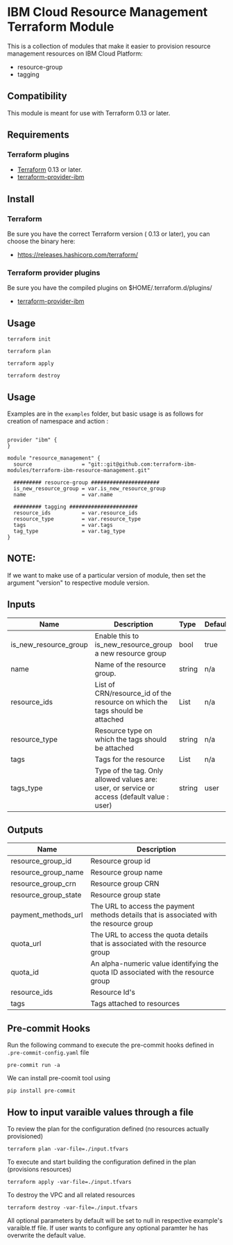 # IBM Cloud Resource Management Terraform Module

This is a collection of modules that make it easier to provision resource management resources on IBM Cloud Platform:

* resource-group
* tagging

## Compatibility

This module is meant for use with Terraform 0.13 or later.

## Requirements

### Terraform plugins

- [Terraform](https://www.terraform.io/downloads.html) 0.13 or later.
- [terraform-provider-ibm](https://github.com/IBM-Cloud/terraform-provider-ibm)

## Install

### Terraform

Be sure you have the correct Terraform version ( 0.13 or later), you can choose the binary here:
- https://releases.hashicorp.com/terraform/

### Terraform provider plugins

Be sure you have the compiled plugins on $HOME/.terraform.d/plugins/

- [terraform-provider-ibm](https://github.com/IBM-Cloud/terraform-provider-ibm)
## Usage

```
terraform init
```
```
terraform plan
```
```
terraform apply
```
```
terraform destroy
```

## Usage

Examples are in the `examples` folder, but basic usage is as follows for creation of namespace and action :

```hcl

provider "ibm" {
}

module "resource_management" {
  source                = "git::git@github.com:terraform-ibm-modules/terraform-ibm-resource-management.git"

  ######### resource-group ######################
  is_new_resource_group = var.is_new_resource_group
  name                  = var.name

  ######### tagging ######################
  resource_ids          = var.resource_ids
  resource_type         = var.resource_type
  tags                  = var.tags
  tag_type              = var.tag_type
}
```

## NOTE:

If we want to make use of a particular version of module, then set the argument "version" to respective module version.

## Inputs

| Name                    | Description                                                                  | Type   | Default | Required |
|-------------------------|------------------------------------------------------------------------------|:-------|---------|----------|
| is_new_resource_group   | Enable this to is_new_resource_group a new resource group                    | bool   | true    | no       |
| name                    | Name of the resource group.                                                  | string | n/a     | yes      |
| resource\_ids           | List of CRN/resource_id of the resource on which the tags should be attached | List   | n/a     | no       |
| resource\_type          | Resource type on which the tags should be attached                           | string | n/a     | no       |
| tags                    | Tags for the resource                                                        | List   | n/a     | no       |
| tags_type               | Type of the tag. Only allowed values are: user, or service or access (default value : user) | string   | user  | no  |

## Outputs

| Name                      | Description                                                                                 |
|---------------------------|---------------------------------------------------------------------------------------------|
| resource_group_id         | Resource group id                                                                           |
| resource_group_name       | Resource group name                                                                         |
| resource_group_crn        | Resource group CRN                                                                          |
| resource_group_state      | Resource group state                                                                        |
| payment_methods_url       | The URL to access the payment methods details that is associated with the resource group    |
| quota_url                 | The URL to access the quota details that is associated with the resource group              |
| quota_id                  | An alpha-numeric value identifying the quota ID associated with the resource group          |
| resource_ids              | Resource Id's                                                                               |
| tags                      | Tags attached to resources                                                                  |

## Pre-commit Hooks

Run the following command to execute the pre-commit hooks defined in `.pre-commit-config.yaml` file

  `pre-commit run -a`

We can install pre-coomit tool using

  `pip install pre-commit`

## How to input varaible values through a file

To review the plan for the configuration defined (no resources actually provisioned)

`terraform plan -var-file=./input.tfvars`

To execute and start building the configuration defined in the plan (provisions resources)

`terraform apply -var-file=./input.tfvars`

To destroy the VPC and all related resources

`terraform destroy -var-file=./input.tfvars`

All optional parameters by default will be set to null in respective example's varaible.tf file. If user wants to configure any optional paramter he has overwrite the default value.

